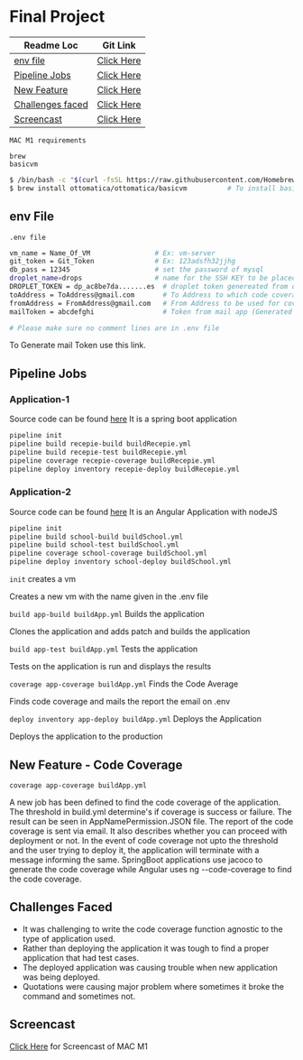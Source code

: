 # Final Project
| Readme Loc | Git Link |
| ----- | ----- |
| [env file](#env_file) | [Click Here](#env_file) |
| [Pipeline Jobs](#pipeJobs) | [Click Here](https://github.ncsu.edu/CSC-DevOps-S22/DEVOPS-14/tree/F0-aitha/lib) |
| [New Feature](#newFeature) | [Click Here](https://github.ncsu.edu/CSC-DevOps-S22/DEVOPS-14/blob/F0-aitha/lib/codeCov.js) |
| [Challenges faced](#challenges_tag) | [Click Here](#challenges_tag) |
| [Screencast ](#screencast_tag) | [Click Here](#screencast_tag)

```MAC M1 requirements```

```text
brew
basicvm
```

``` bash
$ /bin/bash -c "$(curl -fsSL https://raw.githubusercontent.com/Homebrew/install/HEAD/install.sh)" # To install brew
$ brew install ottomatica/ottomatica/basicvm          # To install basicvm
```

<a name = "env_file"></a>

## env File
```.env file```
```bash
vm_name = Name_Of_VM                # Ex: vm-server
git_token = Git_Token               # Ex: 123adsfh32jjhg
db_pass = 12345                     # set the password of mysql 
droplet_name=drops                  # name for the SSH KEY to be placed inside the digital ocean
DROPLET_TOKEN = dp_ac8be7da.......es  # droplet token genereated from digital ocean
toAddress = ToAddress@gmail.com       # To Address to which code coverage report is to be sent
fromAddress = FromAddress@gmail.com   # From Address to be used for coverage report
mailToken = abcdefghi                 # Token from mail app (Generated using From Address)

# Please make sure no comment lines are in .env file
```
To Generate mail Token use this link.

<a name = "pipeJobs"></a>

## Pipeline Jobs

### Application-1

Source code can be found [here](https://github.com/anvesh-lp/RecepieApp.git)
It is a spring boot application

```bash
pipeline init
pipeline build recepie-build buildRecepie.yml
pipeline build recepie-test buildRecepie.yml
pipeline coverage recepie-coverage buildRecepie.yml
pipeline deploy inventory recepie-deploy buildRecepie.yml
```

### Application-2

Source code can be found [here](https://github.com/OwenKelvin/Angular-School-Management-System.git)
It is an Angular Application with nodeJS

```bash
pipeline init
pipeline build school-build buildSchool.yml
pipeline build school-test buildSchool.yml
pipeline coverage school-coverage buildSchool.yml
pipeline deploy inventory school-deploy buildSchool.yml
```
```init``` creates a vm

Creates a new vm with the name given in the .env file

```build app-build buildApp.yml``` Builds the application

Clones the application and adds patch and builds the application

```build app-test buildApp.yml``` Tests the application

Tests on the application is run and displays the results

```coverage app-coverage buildApp.yml``` Finds the Code Average

Finds code coverage and mails the report the email on .env

```deploy inventory app-deploy buildApp.yml``` Deploys the Application

Deploys the application to the production

<a name = "newFeature"></a>

## New Feature - Code Coverage

```coverage app-coverage buildApp.yml```

A new job has been defined to find the code coverage of the application. The threshold in build.yml determine's if coverage is success or failure. The result can be seen in AppNamePermission.JSON file. The report of the code coverage is sent via email. It also describes whether you can proceed with deployment or not.
In the event of code coverage not upto the threshold and the user trying to deploy it, the application will terminate with a message informing the same.
SpringBoot applications use jacoco to generate the code coverage while Angular uses ng --code-coverage to find the code coverage.

<a name = "challenges_tag"></a>

## Challenges Faced

* It was challenging to write the code coverage function agnostic to the type of application used.
* Rather than deploying the application it was tough to find a proper application that had test cases.
* The deployed application was causing trouble when new application was being deployed.
* Quotations were causing major problem where sometimes it broke the command and sometimes not.

<a name = "screencast_tag"></a>

## Screencast 

[Click Here](https://youtu.be/OJvqAtbRG1A) for Screencast of MAC M1
